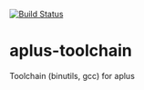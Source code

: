 [![Build Status](https://travis-ci.com/kwrx/aplus-toolchain.svg?branch=master)](https://travis-ci.com/kwrx/aplus-toolchain)
# aplus-toolchain 
Toolchain (binutils, gcc) for aplus
